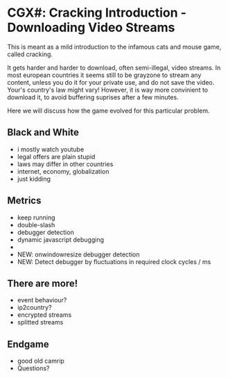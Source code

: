 # CGX#: Cracking Introduction - Downloading Video Streams 

This is meant as a mild introduction to the infamous cats and mouse game, called cracking.

It gets harder and harder to download, often semi-illegal, video streams.
In most european countries it seems still to be grayzone to stream any content,
unless you do it for your private use,
and do not save the video.
Your's country's law might vary!
However, it is way more convinient to download it,
to avoid buffering suprises after a few minutes.

Here we will discuss how the game evolved for this particular problem.


## Black and White
 - i mostly watch youtube
 - legal offers are plain stupid
 - laws may differ in other countries
 - internet, economy, globalization
 - just kidding
 

## Metrics
 - keep running
 - double-slash
 - debugger detection
 - dynamic javascript debugging
 - 
 - NEW: onwindowresize debugger detection
 - NEW: Detect debugger by fluctuations in required clock cycles / ms
 

## There are more!
 - event behaviour?
 - ip2country?
 - encrypted streams
 - splitted streams
 
 
## Endgame
 - good old camrip
 - Questions?
